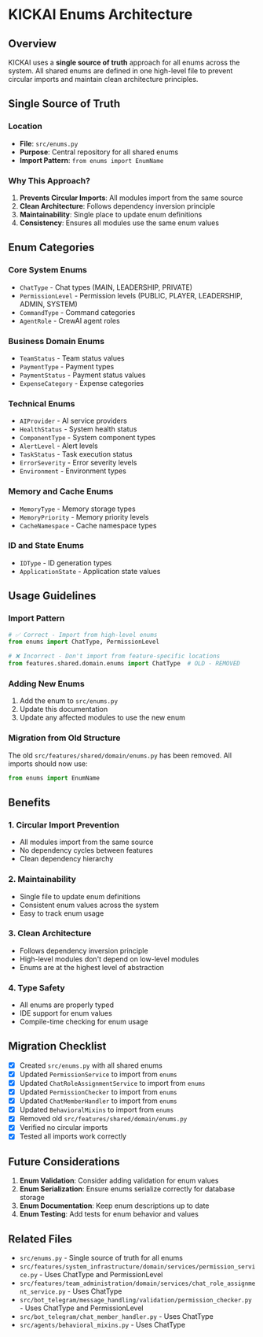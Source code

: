 # KICKAI Enums Architecture

## Overview

KICKAI uses a **single source of truth** approach for all enums across the system. All shared enums are defined in one high-level file to prevent circular imports and maintain clean architecture principles.

## Single Source of Truth

### Location
- **File**: `src/enums.py`
- **Purpose**: Central repository for all shared enums
- **Import Pattern**: `from enums import EnumName`

### Why This Approach?

1. **Prevents Circular Imports**: All modules import from the same source
2. **Clean Architecture**: Follows dependency inversion principle
3. **Maintainability**: Single place to update enum definitions
4. **Consistency**: Ensures all modules use the same enum values

## Enum Categories

### Core System Enums
- `ChatType` - Chat types (MAIN, LEADERSHIP, PRIVATE)
- `PermissionLevel` - Permission levels (PUBLIC, PLAYER, LEADERSHIP, ADMIN, SYSTEM)
- `CommandType` - Command categories
- `AgentRole` - CrewAI agent roles

### Business Domain Enums
- `TeamStatus` - Team status values
- `PaymentType` - Payment types
- `PaymentStatus` - Payment status values
- `ExpenseCategory` - Expense categories

### Technical Enums
- `AIProvider` - AI service providers
- `HealthStatus` - System health status
- `ComponentType` - System component types
- `AlertLevel` - Alert levels
- `TaskStatus` - Task execution status
- `ErrorSeverity` - Error severity levels
- `Environment` - Environment types

### Memory and Cache Enums
- `MemoryType` - Memory storage types
- `MemoryPriority` - Memory priority levels
- `CacheNamespace` - Cache namespace types

### ID and State Enums
- `IDType` - ID generation types
- `ApplicationState` - Application state values

## Usage Guidelines

### Import Pattern
```python
# ✅ Correct - Import from high-level enums
from enums import ChatType, PermissionLevel

# ❌ Incorrect - Don't import from feature-specific locations
from features.shared.domain.enums import ChatType  # OLD - REMOVED
```

### Adding New Enums
1. Add the enum to `src/enums.py`
2. Update this documentation
3. Update any affected modules to use the new enum

### Migration from Old Structure
The old `src/features/shared/domain/enums.py` has been removed. All imports should now use:
```python
from enums import EnumName
```

## Benefits

### 1. Circular Import Prevention
- All modules import from the same source
- No dependency cycles between features
- Clean dependency hierarchy

### 2. Maintainability
- Single file to update enum definitions
- Consistent enum values across the system
- Easy to track enum usage

### 3. Clean Architecture
- Follows dependency inversion principle
- High-level modules don't depend on low-level modules
- Enums are at the highest level of abstraction

### 4. Type Safety
- All enums are properly typed
- IDE support for enum values
- Compile-time checking for enum usage

## Migration Checklist

- [x] Created `src/enums.py` with all shared enums
- [x] Updated `PermissionService` to import from `enums`
- [x] Updated `ChatRoleAssignmentService` to import from `enums`
- [x] Updated `PermissionChecker` to import from `enums`
- [x] Updated `ChatMemberHandler` to import from `enums`
- [x] Updated `BehavioralMixins` to import from `enums`
- [x] Removed old `src/features/shared/domain/enums.py`
- [x] Verified no circular imports
- [x] Tested all imports work correctly

## Future Considerations

1. **Enum Validation**: Consider adding validation for enum values
2. **Enum Serialization**: Ensure enums serialize correctly for database storage
3. **Enum Documentation**: Keep enum descriptions up to date
4. **Enum Testing**: Add tests for enum behavior and values

## Related Files

- `src/enums.py` - Single source of truth for all enums
- `src/features/system_infrastructure/domain/services/permission_service.py` - Uses ChatType and PermissionLevel
- `src/features/team_administration/domain/services/chat_role_assignment_service.py` - Uses ChatType
- `src/bot_telegram/message_handling/validation/permission_checker.py` - Uses ChatType and PermissionLevel
- `src/bot_telegram/chat_member_handler.py` - Uses ChatType
- `src/agents/behavioral_mixins.py` - Uses ChatType 